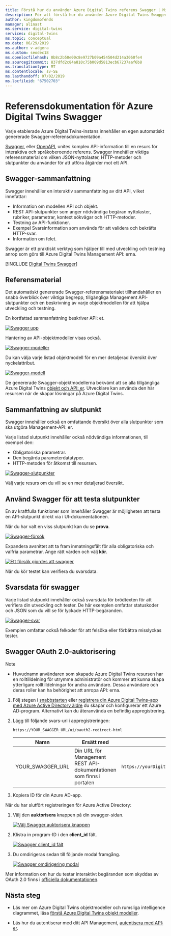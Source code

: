 ```yaml
---
title: Förstå hur du använder Azure Digital Twins referens Swagger | Microsoft Docs
description: För att förstå hur du använder Azure Digital Twins Swagger referensdokumentation.
author: kingdomofends
manager: alinast
ms.service: digital-twins
services: digital-twins
ms.topic: conceptual
ms.date: 06/29/2019
ms.author: v-adgera
ms.custom: seodec18
ms.openlocfilehash: 0b8c2b50e00c8e9727b09a454504d214a3060fe4
ms.sourcegitcommit: 837dfd2c84a810c75b009d5813ecb67237aaf6b8
ms.translationtype: MT
ms.contentlocale: sv-SE
ms.lasthandoff: 07/02/2019
ms.locfileid: "67502703"
---
```

# <a name="azure-digital-twins-swagger-reference-documentation"></a>Referensdokumentation för Azure Digital Twins Swagger

Varje etablerade Azure Digital Twins-instans innehåller en egen automatiskt genererade Swagger-referensdokumentation.

[Swagger](https://swagger.io/), eller [OpenAPI](https://www.openapis.org/), unites komplex API-information till en resurs för interaktiva och språkoberoende referens. Swagger innehåller viktiga referensmaterial om vilken JSON-nyttolaster, HTTP-metoder och slutpunkter du använder för att utföra åtgärder mot ett API.

## <a name="swagger-summary"></a>Swagger-sammanfattning

Swagger innehåller en interaktiv sammanfattning av ditt API, vilket innefattar:

* Information om modellen API och objekt.
* REST API-slutpunkter som anger nödvändiga begäran nyttolaster, rubriker, parametrar, kontext sökvägar och HTTP-metoder.
* Testning av API-funktioner.
* Exempel Svarsinformation som används för att validera och bekräfta HTTP-svar.
* Information om felet.

Swagger är ett praktiskt verktyg som hjälper till med utveckling och testning anrop som görs till Azure Digital Twins Management API: erna.

[!INCLUDE [Digital Twins Swagger](../../includes/digital-twins-swagger.md)]

## <a name="reference-material"></a>Referensmaterial

Det automatiskt genererade Swagger-referensmaterialet tillhandahåller en snabb överblick över viktiga begrepp, tillgängliga Management API-slutpunkter och en beskrivning av varje objektmodellen för att hjälpa utveckling och testning.

En kortfattad sammanfattning beskriver API: et.

[![Swagger upp](media/how-to-use-swagger/swagger_management_top.PNG)](media/how-to-use-swagger/swagger_management_top.PNG#lightbox)

Hantering av API-objektmodeller visas också.

[![Swagger-modeller](media/how-to-use-swagger/swagger_management_models.PNG)](media/how-to-use-swagger/swagger_management_models.PNG#lightbox)

Du kan välja varje listad objektmodell för en mer detaljerad översikt över nyckelattribut.

[![Swagger-modell](media/how-to-use-swagger/swagger_management_model.PNG)](media/how-to-use-swagger/swagger_management_model.PNG#lightbox)

De genererade Swagger-objektmodellerna bekvämt att se alla tillgängliga Azure Digital Twins [objekt och API: er](./concepts-objectmodel-spatialgraph.md). Utvecklare kan använda den här resursen när de skapar lösningar på Azure Digital Twins.

## <a name="endpoint-summary"></a>Sammanfattning av slutpunkt

Swagger innehåller också en omfattande översikt över alla slutpunkter som ska utgöra Management-API: er.

Varje listad slutpunkt innehåller också nödvändiga informationen, till exempel den:

* Obligatoriska parametrar.
* Den begärda parameterdatatyper.
* HTTP-metoden för åtkomst till resursen.

[![Swagger-slutpunkter](media/how-to-use-swagger/swagger_management_endpoints.PNG)](media/how-to-use-swagger/swagger_management_endpoints.PNG#lightbox)

Välj varje resurs om du vill se en mer detaljerad översikt.

## <a name="use-swagger-to-test-endpoints"></a>Använd Swagger för att testa slutpunkter

En av kraftfulla funktioner som innehåller Swagger är möjligheten att testa en API-slutpunkt direkt via i UI-dokumentationen.

När du har valt en viss slutpunkt kan du se **prova**.

[![Swagger-försök](media/how-to-use-swagger/swagger_management_try.PNG)](media/how-to-use-swagger/swagger_management_try.PNG#lightbox)

Expandera avsnittet att ta fram inmatningsfält för alla obligatoriska och valfria parametrar. Ange rätt värden och välj **kör**.

[![Ett försök gjordes att swagger](media/how-to-use-swagger/swagger_management_tried.PNG)](media/how-to-use-swagger/swagger_management_tried.PNG#lightbox)

När du kör testet kan verifiera du svarsdata.

## <a name="swagger-response-data"></a>Svarsdata för swagger

Varje listad slutpunkt innehåller också svarsdata för brödtexten för att verifiera din utveckling och tester. De här exemplen omfattar statuskoder och JSON som du vill se för lyckade HTTP-begäranden.

[![Swagger-svar](media/how-to-use-swagger/swagger_management_response.PNG)](media/how-to-use-swagger/swagger_management_response.PNG#lightbox)

Exemplen omfattar också felkoder för att felsöka eller förbättra misslyckas tester.

## <a name="swagger-oauth-20-authorization"></a>Swagger OAuth 2.0-auktorisering

> [!NOTE]
> * Huvudnamn användaren som skapade Azure Digital Twins resursen har en rolltilldelning för utrymme administratör och kommer att kunna skapa ytterligare rolltilldelningar för andra användare. Dessa användare och deras roller kan ha behörighet att anropa API: erna.

1. Följ stegen i [snabbstarten](https://docs.microsoft.com/azure/active-directory/develop/quickstart-v1-integrate-apps-with-azure-ad) eller [registrera din Azure Digital Twins-app med Azure Active Directory äldre](./how-to-use-legacy-aad.md) du skapar och konfigurerar ett Azure AD-program. Alternativt kan du återanvända en befintlig appregistrering.

1. Lägg till följande svars-url i appregistreringen:

    ```plaintext
    https://YOUR_SWAGGER_URL/ui/oauth2-redirect-html
    ```
    | Namn  | Ersätt med | Exempel |
    |---------|---------|---------|
    | YOUR_SWAGGER_URL | Din URL för Management REST API-dokumentationen som finns i portalen  | `https://yourDigitalTwinsName.yourLocation.azuresmartspaces.net/management/swagger` |

1. Kopiera ID för din Azure AD-app.

När du har slutfört registreringen för Azure Active Directory:

1. Välj den **auktorisera** knappen på din swagger-sidan.

    [![Välj Swagger auktorisera knappen](media/how-to-use-swagger/swagger-select-authorize-btn.png)](media/how-to-use-swagger/swagger-select-authorize-btn.png#lightbox)

1. Klistra in program-ID i den **client_id** fält.

    [![Swagger client_id fält](media/how-to-use-swagger/swagger-auth-form.png)](media/how-to-use-swagger/swagger-auth-form.png#lightbox)

1. Du omdirigeras sedan till följande modal framgång.

    [![Swagger omdirigering modal](media/how-to-use-swagger/swagger_auth_redirect.png)](media/how-to-use-swagger/swagger_auth_redirect.png#lightbox)

Mer information om hur du testar interaktivt begäranden som skyddas av OAuth 2.0 finns i [officiella dokumentationen](https://swagger.io/docs/specification/authentication/oauth2/).

## <a name="next-steps"></a>Nästa steg

- Läs mer om Azure Digital Twins objektmodeller och rumsliga intelligence diagrammet, läsa [förstå Azure Digital Twins objekt modeller](./concepts-objectmodel-spatialgraph.md).

- Läs hur du autentiserar med ditt API Management, [autentisera med API: er](./security-authenticating-apis.md).